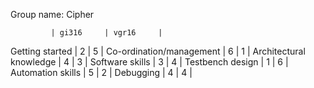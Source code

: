 Group name: Cipher

			 | gi316     | vgr16     |
Getting started 	 |    2      |  5        | 
Co-ordination/management |    6      |  1        |
Architectural knowledge  |    4      |  3        | 
Software skills          |    3      |  4        |
Testbench design         |    1      |  6        |
Automation skills        |    5      |  2        |
Debugging                |    4      |  4        |
